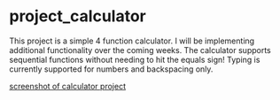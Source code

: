 # project_calculator

This project is a simple 4 function calculator. I will be implementing additional functionality over the coming weeks. The calculator supports sequential functions without needing to hit the equals sign! Typing is currently supported for numbers and backspacing only.

[screenshot of calculator project](https://i.imgur.com/EsrEsf4.png)
